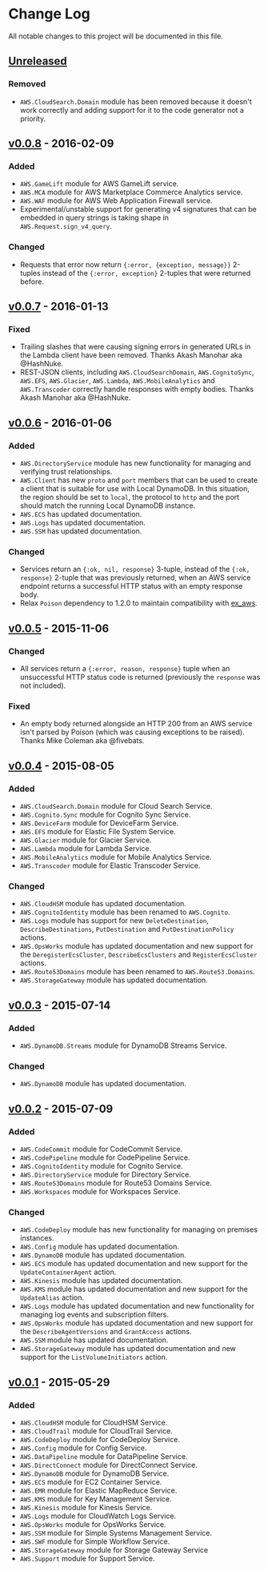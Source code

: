 # Change Log

All notable changes to this project will be documented in this file.

## [Unreleased][unreleased]
### Removed
- `AWS.CloudSearch.Domain` module has been removed because it doesn't work
  correctly and adding support for it to the code generator not a priority.

## [v0.0.8] - 2016-02-09
### Added
- `AWS.GameLift` module for AWS GameLift service.
- `AWS.MCA` module for AWS Marketplace Commerce Analytics service.
- `AWS.WAF` module for AWS Web Application Firewall service.
- Experimental/unstable support for generating v4 signatures that can be
  embedded in query strings is taking shape in `AWS.Request.sign_v4_query`.

### Changed
- Requests that error now return `{:error, {exception, message}}` 2-tuples
  instead of the `{:error, exception}` 2-tuples that were returned before.

## [v0.0.7] - 2016-01-13
### Fixed
- Trailing slashes that were causing signing errors in generated URLs in the
  Lambda client have been removed.  Thanks Akash Manohar aka @HashNuke.
- REST-JSON clients, including `AWS.CloudSearchDomain`, `AWS.CognitoSync`,
  `AWS.EFS`, `AWS.Glacier`, `AWS.Lambda`, `AWS.MobileAnalytics` and
  `AWS.Transcoder` correctly handle responses with empty bodies.  Thanks Akash
  Manohar aka @HashNuke.

## [v0.0.6] - 2016-01-06
### Added
- `AWS.DirectoryService` module has new functionality for managing and
  verifying trust relationships.
- `AWS.Client` has new `proto` and `port` members that can be used to create a
  client that is suitable for use with Local DynamoDB.  In this situation, the
  region should be set to `local`, the protocol to `http` and the port should
  match the running Local DynamoDB instance.
- `AWS.ECS` has updated documentation.
- `AWS.Logs` has updated documentation.
- `AWS.SSM` has updated documentation.

### Changed
- Services return an `{:ok, nil, response}` 3-tuple, instead of the `{:ok,
  response}` 2-tuple that was previously returned, when an AWS service
  endpoint returns a successful HTTP status with an empty response body.
- Relax `Poison` dependency to 1.2.0 to maintain compatibility with
  [ex_aws](https://hex.pm/packages/ex_aws).

## [v0.0.5] - 2015-11-06
### Changed
- All services return a `{:error, reason, response}` tuple when an
  unsuccessful HTTP status code is returned (previously the `response` was not
  included).

### Fixed
- An empty body returned alongside an HTTP 200 from an AWS service isn't
  parsed by Poison (which was causing exceptions to be raised).  Thanks Mike
  Coleman aka @fivebats.

## [v0.0.4] - 2015-08-05
### Added
- `AWS.CloudSearch.Domain` module for Cloud Search Service.
- `AWS.Cognito.Sync` module for Cognito Sync Service.
- `AWS.DeviceFarm` module for DeviceFarm Service.
- `AWS.EFS` module for Elastic File System Service.
- `AWS.Glacier` module for Glacier Service.
- `AWS.Lambda` module for Lambda Service.
- `AWS.MobileAnalytics` module for Mobile Analytics Service.
- `AWS.Transcoder` module for Elastic Transcoder Service.

### Changed
- `AWS.CloudHSM` module has updated documentation.
- `AWS.CognitoIdentity` module has been renamed to `AWS.Cognito`.
- `AWS.Logs` module has support for new `DeleteDestination`,
  `DescribeDestinations`, `PutDestination` and `PutDestinationPolicy` actions.
- `AWS.OpsWorks` module has updated documentation and new support for the
  `DeregisterEcsCluster`, `DescribeEcsClusters` and `RegisterEcsCluster`
  actions.
- `AWS.Route53Domains` module has been renamed to `AWS.Route53.Domains`.
- `AWS.StorageGateway` module has updated documentation.

## [v0.0.3] - 2015-07-14
### Added
- `AWS.DynamoDB.Streams` module for DynamoDB Streams Service.

### Changed
- `AWS.DynamoDB` module has updated documentation.

## [v0.0.2] - 2015-07-09
### Added
- `AWS.CodeCommit` module for CodeCommit Service.
- `AWS.CodePipeline` module for CodePipeline Service.
- `AWS.CognitoIdentity` module for Cognito Service.
- `AWS.DirectoryService` module for Directory Service.
- `AWS.Route53Domains` module for Route53 Domains Service.
- `AWS.Workspaces` module for Workspaces Service.

### Changed
- `AWS.CodeDeploy` module has new functionality for managing on premises
  instances.
- `AWS.Config` module has updated documentation.
- `AWS.DynamoDB` module has updated documentation.
- `AWS.ECS` module has updated documentation and new support for the
  `UpdateContainerAgent` action.
- `AWS.Kinesis` module has updated documentation.
- `AWS.KMS` module has updated documentation and new support for the
  `UpdateAlias` action.
- `AWS.Logs` module has updated documentation and new functionality for
  managing log events and subscription filters.
- `AWS.OpsWorks` module has updated documentation and new support for the
  `DescribeAgentVersions` and `GrantAccess` actions.
- `AWS.SSM` module has updated documentation.
- `AWS.StorageGateway` module has updated documentation and new support for
  the `ListVolumeInitiators` action.

## [v0.0.1](https://github.com/jkakar/aws-elixir/tree/v0.0.1) - 2015-05-29
### Added
- `AWS.CloudHSM` module for CloudHSM Service.
- `AWS.CloudTrail` module for CloudTrail Service.
- `AWS.CodeDeploy` module for CodeDeploy Service.
- `AWS.Config` module for Config Service.
- `AWS.DataPipeline` module for DataPipeline Service.
- `AWS.DirectConnect` module for DirectConnect Service.
- `AWS.DynamoDB` module for DynamoDB Service.
- `AWS.ECS` module for EC2 Container Service.
- `AWS.EMR` module for Elastic MapReduce Service.
- `AWS.KMS` module for Key Management Service.
- `AWS.Kinesis` module for Kinesis Service.
- `AWS.Logs` module for CloudWatch Logs Service.
- `AWS.OpsWorks` module for OpsWorks Service.
- `AWS.SSM` module for Simple Systems Management Service.
- `AWS.SWF` module for Simple Workflow Service.
- `AWS.StorageGateway` module for Storage Gateway Service
- `AWS.Support` module for Support Service.

[unreleased]: https://github.com/jkakar/aws-elixir/compare/v0.0.8...HEAD
[v0.0.8]: https://github.com/jkakar/aws-elixir/compare/v0.0.7...v0.0.8
[v0.0.7]: https://github.com/jkakar/aws-elixir/compare/v0.0.6...v0.0.7
[v0.0.6]: https://github.com/jkakar/aws-elixir/compare/v0.0.5...v0.0.6
[v0.0.5]: https://github.com/jkakar/aws-elixir/compare/v0.0.4...v0.0.5
[v0.0.4]: https://github.com/jkakar/aws-elixir/compare/v0.0.3...v0.0.4
[v0.0.3]: https://github.com/jkakar/aws-elixir/compare/v0.0.2...v0.0.3
[v0.0.2]: https://github.com/jkakar/aws-elixir/compare/v0.0.1...v0.0.2
